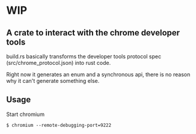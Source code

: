 # WIP

## A crate to interact with the chrome developer tools

build.rs basically transforms the developer tools protocol spec (src/chrome_protocol.json) into rust code.

Right now it generates an enum and a synchronous api, there is no reason why it can't generate something else.

## Usage

Start chromium

```
$ chromium --remote-debugging-port=9222
```

